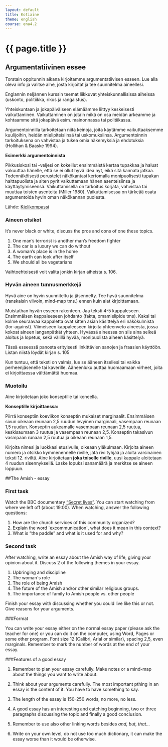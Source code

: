 ```yaml
---
layout: default
title: Kotiaine
theme: english
course: ena4.2
---
```


<div class="container">
<div class="header-row">
<div class="main-header">
<h1>{{ page.title }}</h1>
</div>
</div>
<div class="content-row">
<div class="main-content">

## Argumentatiivinen essee

Torstain oppitunnin aikana kirjoitamme argumentatiivisen esseen. Lue alla oleva info ja valitse aihe, josta kirjoitat ja tee suunnitelma aineellesi.

Englannin neljännen kurssin teemat liikkuvat yhteiskunnallisissa aiheissa (uskonto, politiikka, rikos ja rangaistus). 

Yhteiskuntaan ja jokapäiväiseen elämäämme liittyy keskeisesti vaikuttaminen. Vaikuttaminen on jotain mikä on osa meidän arkeamme ja kohtaamme sitä jokapäivä esim. mainonnassa tai politiikassa. 

Argumentoinnilla tarkoitetaan niitä keinoja, joita käytämme vaikuttaaksemme kuulijoihin, heidän mielipiteisiinsä tai uskomuksiinsa. Argumentoinnin tarkoituksena on vahvistaa ja tukea omia näkemyksiä ja ehdotuksia (Hollihan & Baaske 1994). 

**Esimerkki argumentoinnista**

Pikkusiskosi tai -veljesi on kokeillut ensimmäistä kertaa tupakkaa ja haluat vakuuttaa hänelle, että se ei ollut hyvä idea nyt, eikä sitä kannata jatkaa. Todennäköisesti perustelet näkökantasi kertomalla monipuolisesti tupakan haittapuolista ja siten pyrit vaikuttamaan hänen asenteisiinsa ja käyttäytymiseensä. Vaikuttamisella on tarkoitus korjata, vahvistaa tai muuttaa toisten asenteita (Miller 1980). Vaikuttamisessa on tärkeää osata argumentoida hyvin oman näkökannan puolesta.

Lähde: [Kielikompassi](https://kielikompassi.jyu.fi/puheviestinta/tietomajakka/maja_perusteita_argumentointi.shtml)

### Aineen otsikot
It’s never black or white, discuss the pros and cons of one these topics.

1. One man’s terrorist is another man’s freedom fighter
2. The car is a luxury we can do without
3. A woman’s place is in the home
4. The earth can look after itself
5. We should all be vegetarians

Vaihtoehtoisesti voit valita jonkin kirjan aiheista s. 106.

### Hyvän aineen tunnusmerkkejä

Hyvä aine on hyvin suunniteltu ja jäsennelty. Tee hyvä suunnitelma (ranskaisin viivoin, mind-map tms.) ennen kuin alat kirjoittamaan. 

Muistathan hyvän esseen rakenteen. Jaa teksti 4-5 kappaleseen. Ensimmäisen kappaleeseen johdanto (fakta, omamielipide tms). Kaksi tai kolme seuraavaa kappaletta ovat sitten asian käsittelyä eri näkökulmista (for-against). Viimeiseen kappaleeseen kirjoita yhteenveto aineesta, jossa kokoat aineen langanpätkät yhteen. Hyvässä aineessa on siis aina selkeä aloitus ja lopetus, sekä välillä hyvää, monipuolista aiheen käsittelyä.

Tässä esseessä panosta erityisesti linkittävien sanojen ja fraasien käyttöön. Listan niistä löydät kirjan s. 105

Kun tuntuu, että teksti on valmis, lue se ääneen itsellesi tai vaikka perheenjäsenelle tai kaverille. Ääneenluku auttaa huomaamaan virheet, joita ei kirjoittaessa välttämättä huomaa.

### Muotoilu
Aine kirjoitetaan joko konseptille tai koneella.  
**Konseptille kirjoittaessa:**
Piirrä konseptiin koeviikon konseptin mukaiset marginaalit. Ensimmäisen sivun oikeaan reunaan  2,5 ruudun levyinen marginaali, vasempaan reunaan 1,5 ruudun. Konseptin aukeamalle vasempaan reunaan 2,5 ruutua,  keskisaumaan 3 ruutua ja vasempaan reunaan 2,5. Konseptin takasivun vasmpaan runaan 2,5 ruutua ja oikeaan reunaan 1,5. 
Kirjoita nimesi ja luokkasi etusivulle, oikeaan yläkulmaan. Kirjoita aineen numero ja otsikko kymmenennelle riville, jätä rivi tyhjää ja aloita varsinainen teksti 12. riviltä. Aine kirjoitetaan **joka toiselle riville**, uusi kappale aloitetaan 4 ruudun sisennyksellä. Laske lopuksi sanamäärä ja merkitse se aineen loppuun.

##The Amish - essay

### First task

Watch the BBC documentary [“Secret lives”](http://www.youtube.com/watch?v=KaBnmSyNxHE).  You can start watching from where we left off (about 19:00). When watching, answer the following questions:
1.	How are the church services of this community organized?2.	Explain the word ´excommunication´, what does it mean in this context?3.	What is “the paddle” and what is it used for and why?### Second task
After watching, write an essay about the Amish way of life, giving your opinion about it. Discuss 2 of the following themes in your essay.
1.	Upbringing and discipline2.	The woman´s role3.	The role of being Amish4.	The future of the Amish and/or other similar 	religious groups.5.	The importance of family to Amish people vs. other 	people
Finish your essay with discussing whether you could live like this or not. Give reasons for your arguments.
###Format
You can write your essay either on the normal essay paper (please ask the teacher for one) or you can do it on the computer, using Word, Pages or some other program. Font size 12 (Calibri, Arial or similar), spacing 2,5, even marginals. Remember to mark the number of words at the end of your essay.
###Features of a good essay
1. Remember to plan your essay carefully. Make notes or a mind-map about the things you want to write about. 
2. Think about your arguments carefully. The most important pthing in an essay is the content of it. You have to have something to say.
3. The length of the essay is 150-250 words, no more, no less. 
4. A good essay has an interesting and catching beginning, two or three paragraphs discussing the topic and finally a good conclusion. 
5. Remember to use also other linking words besides *and, but, that...* 
6. Write on your own level, do not use too much dictionary, it can make the essay worse than it would be otherwise.


</div>
</div>
</div>
